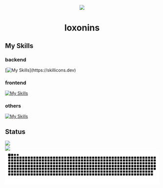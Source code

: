 <div id="header" align="center">
  <img src="loxonins/.github/workflows/195K18io_400x400.jpg" width="200"　alt="大森アイコン"/>
  <h1>loxonins</h1>
</div>

## My Skills

### backend
[![My Skills](https://skillicons.dev/icons?i=ruby,rails,docker,)](https://skillicons.dev)

### frontend
[![My Skills](https://skillicons.dev/icons?i=html,css,js,tailwind,bootstrap)](https://skillicons.dev)

### others
[![My Skills](https://skillicons.dev/icons?i=figma,git,github)](https://skillicons.dev)

## Status

<a href="https://git.io/streak-stats">
  <img align="left" src="https://streak-stats.demolab.com?user=loxonins&theme=github-dark-dimmed&border_radius=10&date_format=%5BY.%5Dn.j" />
</a><br>
<a href="https://github.com/anuraghazra/github-readme-stats">
  <img align="left" src="https://github-readme-stats.vercel.app/api/top-langs/?username=loxonins&layout=compact&theme=github_dark_dimmed" />
</a>


<!-- ![Top Langs](https://github-readme-stats.vercel.app/api/top-langs/?username=loxonins&layout=compact)

[![GitHub Streak](https://streak-stats.demolab.com?user=loxonins&theme=dark&border_radius=10&date_format=%5BY.%5Dn.j)](https://git.io/streak-stats) -->

<picture>
  <source media="(prefers-color-scheme: dark)" srcset="https://raw.githubusercontent.com/loxonins/loxonins/output/github-contribution-grid-snake-dark.svg">
  <source media="(prefers-color-scheme: light)" srcset="https://raw.githubusercontent.com/loxonins/loxonins/output/github-contribution-grid-snake.svg">
  <img alt="github contribution grid snake animation" src="https://raw.githubusercontent.com/loxonins/loxonins/output/github-contribution-grid-snake.svg">
</picture>

<!--![loxonins's GitHub stats](https://github-readme-stats.vercel.app/api?username=loxonins&show_icons=true&theme=github_dark_dimmed=)
-->

<!--
**loxonins/loxonins** is a ✨ _special_ ✨ repository because its `README.md` (this file) appears on your GitHub profile.

Here are some ideas to get you started:

- 🔭 I’m currently working on ...
- 🌱 I’m currently learning ...
- 👯 I’m looking to collaborate on ...
- 🤔 I’m looking for help with ...
- 💬 Ask me about ...
- 📫 How to reach me: ...
- 😄 Pronouns: ...
- ⚡ Fun fact: ...
-->
